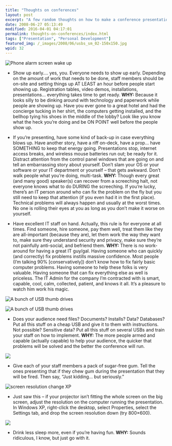 ```yaml
---
title: "Thoughts on conferences"
layout: post
excerpt: "A few random thoughts on how to make a conference presentation go well."
date: 2008-06-27 05:13:49
modified: 2016-04-01 04:17:01
permalink: thoughts-on-conferences/index.html
tags: ["Presentation", "Personal Development"]
featured_img: /_images/2008/06/usbs_sm_02-150x150.jpg
wpid: 32
---
```


![Phone alarm screen wake up](/_images/2008/06/phone_alarm.jpg)

- Show up early…. yes, you. Everyone needs to show up early. Depending on the amount of work that needs to be done, staff members should be on-site and setting things up AT LEAST an hour before people start showing up. Registration tables, video demos, installations, presentations… everything takes time to get ready. **WHY:** Because it looks silly to be dinking around with technology and paperwork while people are showing up. Have you ever gone to a great hotel and had the concierge tucking in her shirt, the computers getting installed, and the bellhop tying his shoes in the middle of the lobby? Look like you know what the heck you’re doing and be ON POINT well before the people show up.

- If you’re presenting, have some kind of back-up in case everything blows up. Have another story, have a riff on-deck, have a prop… have SOMETHING to keep that energy going. Presentations stop, internet access breaks, and wireless mouse batteries run out; be ready for it. Distract attention from the control panel windows that are going on and tell an embarrassing story about yourself. Don’t slam your OS or your software or your IT department or yourself – that gets awkward. Don’t walk people what you’re doing, multi-task. **WHY:** Though every great (and many good) speaker(s) can recover from a screeching halt, not everyone knows what to do DURING the screeching. If you’re lucky, there’s an IT person around who can fix the problem on the fly but you still need to keep that attention (if you even had it in the first place). Technical problems will always happen and usually at the worst times. No one is rolling their eyes at you as long as you don’t make it worse on yourself.

- Have excellent IT staff on hand. Actually, this rule is for everyone at all times. Find someone, hire someone, pay them well, treat them like they are all-important (because they are), let them work the way they want to, make sure they understand security and privacy, make sure they’re not painfully anti-social, and befriend them. **WHY:** There is no work-around for having a great IT guy/gal. Having someone who can quickly (and correctly) fix problems instills massive confidence. Most people (I’m talking 90% \[conservatively\]) don’t know how to fix fairly basic computer problems. Having someone to help these folks is very valuable. Having someone that can fix everything else as well is priceless. The IT Admin for the company I’m contracted with is smart, capable, cool, calm, collected, patient, and knows it all. It’s a pleasure to watch him work his magic.

![A bunch of USB thumb drives](/_images/2008/06/usbs_sm_01.jpg)

![A bunch of USB thumb drives](/_images/2008/06/usbs_sm_02.jpg)

- Does your audience need files? Documents? Installs? Data? Databases? Put all this stuff on a cheap USB and give it to them with instructions. Not possible? Sensitive data? Put all this stuff on several USBs and train your staff on how to implement. **WHY:** The more people armed and capable (actually capable) to help your audience, the quicker that problems will be solved and the better the conference will run.

![](/_images/2008/06/gum.jpg)

- Give each of your staff members a pack of sugar-free gum. Tell the ones presenting that if they chew gum during the presentation that they will be fired. Then say, “Just kidding… but seriously.”

![screen resolution change XP](/_images/2008/06/screen_resolution_xp.jpg)

- Just saw this – if your projector isn’t fitting the whole screen on the big screen, adjust the resolution on the computer running the presentation. In Windows XP, right-click the desktop, select Properties, select the Settings tab, and drop the screen resolution down (try 800×600).

![](/_images/2008/06/drinks.jpg)

- Drink less sleep more, even if you’re having fun. **WHY:** Sounds ridiculous, I know, but just go with it.
